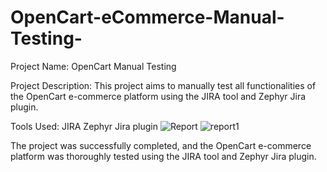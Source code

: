 # OpenCart-eCommerce-Manual-Testing-
Project Name: OpenCart Manual Testing

Project Description: This project aims to manually test all functionalities of the OpenCart e-commerce platform using the JIRA tool and Zephyr Jira plugin.

Tools Used:
JIRA
Zephyr Jira plugin
![Report](https://github.com/user-attachments/assets/0949ac56-edc8-4cbe-ae70-f99b4e955af0)
![report1](https://github.com/user-attachments/assets/0a0fe941-b78e-4272-867f-e04acb1a22fb)


The project was successfully completed, and the OpenCart e-commerce platform was thoroughly tested using the JIRA tool and Zephyr Jira plugin.
